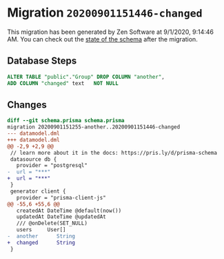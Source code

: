 # Migration `20200901151446-changed`

This migration has been generated by Zen Software at 9/1/2020, 9:14:46 AM.
You can check out the [state of the schema](./schema.prisma) after the migration.

## Database Steps

```sql
ALTER TABLE "public"."Group" DROP COLUMN "another",
ADD COLUMN "changed" text   NOT NULL 
```

## Changes

```diff
diff --git schema.prisma schema.prisma
migration 20200901151255-another..20200901151446-changed
--- datamodel.dml
+++ datamodel.dml
@@ -2,9 +2,9 @@
 // learn more about it in the docs: https://pris.ly/d/prisma-schema
 datasource db {
   provider = "postgresql"
-  url = "***"
+  url = "***"
 }
 generator client {
   provider = "prisma-client-js"
@@ -55,6 +55,6 @@
   createdAt DateTime @default(now())
   updatedAt DateTime @updatedAt
   /// @onDelete(SET_NULL)
   users     User[]
-  another      String
+  changed      String
 }
```



